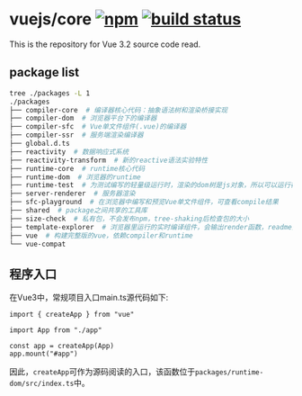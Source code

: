 # vuejs/core [![npm](https://img.shields.io/npm/v/vue/next.svg)](https://www.npmjs.com/package/vue/v/next) [![build status](https://github.com/vuejs/core/actions/workflows/ci.yml/badge.svg?branch=main)](https://github.com/vuejs/core/actions/workflows/ci.yml)

This is the repository for Vue 3.2 source code read.

## package list

```bash
tree ./packages -L 1
./packages
├── compiler-core  # 编译器核心代码：抽象语法树和渲染桥接实现
├── compiler-dom  # 浏览器平台下的编译器
├── compiler-sfc  # Vue单文件组件(.vue)的编译器
├── compiler-ssr  # 服务端渲染编译器
├── global.d.ts
├── reactivity  # 数据响应式系统
├── reactivity-transform  # 新的reactive语法实验特性
├── runtime-core  # runtime核心代码 
├── runtime-dom  # 浏览器的runtime
├── runtime-test  # 为测试编写的轻量级运行时，渲染的dom树是js对象，所以可以运行在所有的js环境里，可以测试渲染是否正确，还可以用于序列化dom、触发dom事件、以及记录某次更新中的dom操作
├── server-renderer  # 服务器渲染
├── sfc-playground  # 在浏览器中编写和预览Vue单文件组件，可查看compile结果
├── shared  # package之间共享的工具库
├── size-check  # 私有包，不会发布npm，tree-shaking后检查包的大小
├── template-explorer  # 浏览器里运行的实时编译组件，会输出render函数，readme里提供在线访问的地址
├── vue  # 构建完整版的vue，依赖compiler和runtime
└── vue-compat
```

## 程序入口
在Vue3中，常规项目入口main.ts源代码如下:
```vue
import { createApp } from "vue"

import App from "./app"

const app = createApp(App)
app.mount("#app")
```
因此，`createApp`可作为源码阅读的入口，该函数位于`packages/runtime-dom/src/index.ts`中。